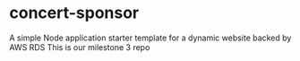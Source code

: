 # concert-sponsor
A simple Node application starter template for a dynamic website backed by AWS RDS
This is our milestone 3 repo
